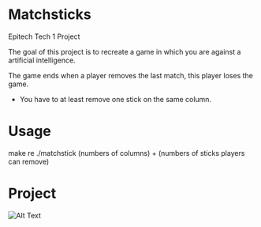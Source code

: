 # Matchsticks
Epitech Tech 1 Project

The goal of this project is to recreate a game in which you are against a artificial intelligence.

The game ends when a player removes the last match, this player loses the game.

* You have to at least remove one stick on the same column.

# Usage
make re
./matchstick (numbers of columns) + (numbers of sticks players can remove)

# Project

![Alt Text]()